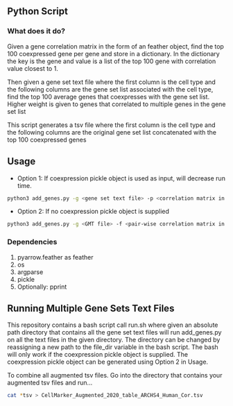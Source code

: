 ## Python Script

### What does it do?
Given a gene correlation matrix in the form of an feather object, find the top 100 coexpressed gene per gene and store in a dictionary.
In the dictionary the key is the gene and value is a list of the top 100 gene with correlation value closest to 1.

Then given a gene set text file where the first column is the cell type and the following columns are the gene set list associated with the cell type,
find the top 100 average genes that coexpresses with the gene set list. Higher weight is given to genes that correlated to multiple genes in the gene set list

This script generates a tsv file where the first column is the cell type and the following columns are the original gene set list concatenated with the top 100 coexpressed genes

## Usage
- Option 1: If coexpression pickle object is used as input, will decrease run time.
```bash
python3 add_genes.py -g <gene set text file> -p <correlation matrix in the form of a pickle object>
```
- Option 2: If no coexpression pickle object is supplied
```bash
python3 add_genes.py -g <GMT file> -f <pair-wise correlation matrix in the form of a feather object> 
```

### Dependencies
1. pyarrow.feather as feather
2. os 
3. argparse 
4. pickle
5. Optionally: pprint

## Running Multiple Gene Sets Text Files
This repository contains a bash script call run.sh where given an absolute path directory that contains all the gene set text files will run add_genes.py on all the text files in the given directory. The directory can be changed by reassigning a new path to the file_dir variable in the bash script. The bash will only work if the coexpression pickle object is supplied. The coexpression pickle object can be generated using Option 2 in Usage.

To combine all augmented tsv files. Go into the directory that contains your augmented tsv files and run...
```bash
cat *tsv > CellMarker_Augmented_2020_table_ARCHS4_Human_Cor.tsv
```


